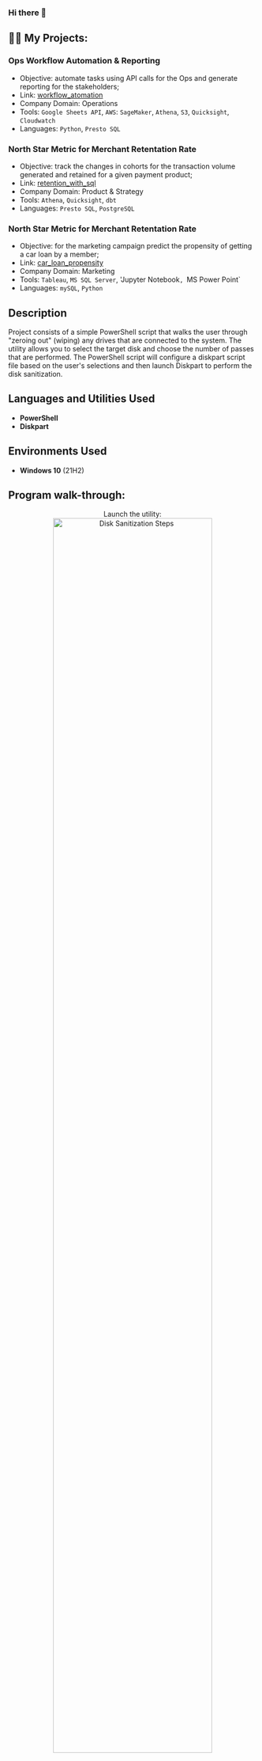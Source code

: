 ### Hi there 👋

<h2>👨‍💻 My Projects:</h2>

<h3>Ops Workflow Automation & Reporting</h3>

- Objective: automate tasks using API calls for the Ops and generate reporting for the stakeholders;
- Link: [workflow_atomation](https://github.com/dymytryo/workflow_automation/blob/055340a9bddae6d441f0ba12b8cabcec9244225f/README.md)
- Company Domain: Operations
- Tools: `Google Sheets API`, `AWS`: `SageMaker`, `Athena`, `S3`, `Quicksight`, `Cloudwatch` 
- Languages: `Python`, `Presto SQL`</b>

<h3>North Star Metric for Merchant Retentation Rate</h3>

- Objective: track the changes in cohorts for the transaction volume generated and retained for a given payment product;
- Link: [retention_with_sql](https://github.com/dymytryo/retention_with_sql/blob/5a310c8686ba6201d8626c68ada89ff30db32607/README.md)
- Company Domain: Product & Strategy  
- Tools: `Athena`, `Quicksight`, `dbt`
- Languages: `Presto SQL`, `PostgreSQL`


<h3>North Star Metric for Merchant Retentation Rate</h3>

- Objective: for the marketing campaign predict the propensity of getting a car loan by a member;
- Link: [car_loan_propensity](https://github.com/dymytryo/car_loan_propensity/blob/20ba1a1f697d1fe8e4226f09ba3a56aa133333a2/README.md)
- Company Domain: Marketing  
- Tools: `Tableau`, `MS SQL Server`, 'Jupyter Notebook`, `MS Power Point`
- Languages: `mySQL`, `Python`


<h2>Description</h2>
Project consists of a simple PowerShell script that walks the user through "zeroing out" (wiping) any drives that are connected to the system. The utility allows you to select the target disk and choose the number of passes that are performed. The PowerShell script will configure a diskpart script file based on the user's selections and then launch Diskpart to perform the disk sanitization.
<br />


<h2>Languages and Utilities Used</h2>

- <b>PowerShell</b> 
- <b>Diskpart</b>

<h2>Environments Used </h2>

- <b>Windows 10</b> (21H2)

<h2>Program walk-through:</h2>

<p align="center">
Launch the utility: <br/>
<img src="https://i.imgur.com/62TgaWL.png" height="80%" width="80%" alt="Disk Sanitization Steps"/>
<br />
<br />
Select the disk:  <br/>
<img src="https://i.imgur.com/tcTyMUE.png" height="80%" width="80%" alt="Disk Sanitization Steps"/>
<br />
<br />
Enter the number of passes: <br/>
<img src="https://i.imgur.com/nCIbXbg.png" height="80%" width="80%" alt="Disk Sanitization Steps"/>
<br />
<br />
Confirm your selection:  <br/>

